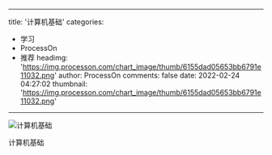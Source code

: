 
---
title: '计算机基础'
categories: 
 - 学习
 - ProcessOn
 - 推荐
headimg: 'https://img.processon.com/chart_image/thumb/6155dad05653bb6791e11032.png'
author: ProcessOn
comments: false
date: 2022-02-24 04:27:02
thumbnail: 'https://img.processon.com/chart_image/thumb/6155dad05653bb6791e11032.png'
---

<div>   
<img class="thumb" alt="计算机基础" src="https://img.processon.com/chart_image/thumb/6155dad05653bb6791e11032.png" referrerpolicy="no-referrer">
<p>计算机基础</p>  
</div>
            